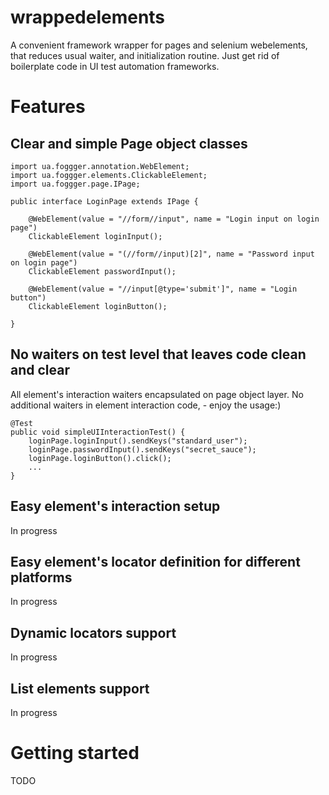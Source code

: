 # wrappedelements
A convenient framework wrapper for pages and selenium webelements, that reduces usual waiter, and initialization routine. Just get rid of boilerplate code in UI test automation frameworks.

# Features
## Clear and simple Page object classes
```
import ua.foggger.annotation.WebElement;
import ua.foggger.elements.ClickableElement;
import ua.foggger.page.IPage;

public interface LoginPage extends IPage {

    @WebElement(value = "//form//input", name = "Login input on login page")
    ClickableElement loginInput();

    @WebElement(value = "(//form//input)[2]", name = "Password input on login page")
    ClickableElement passwordInput();

    @WebElement(value = "//input[@type='submit']", name = "Login button")
    ClickableElement loginButton();

}
```
## No waiters on test level that leaves code clean and clear
All element's interaction waiters encapsulated on page object layer. No additional waiters in element interaction code, - enjoy the usage:)
```  
@Test
public void simpleUIInteractionTest() {
    loginPage.loginInput().sendKeys("standard_user");
    loginPage.passwordInput().sendKeys("secret_sauce");
    loginPage.loginButton().click();
    ...
}
```
## Easy element's interaction setup
In progress 

## Easy element's locator definition for different platforms
In progress

## Dynamic locators support
In progress 

## List elements support
In progress

# Getting started
TODO